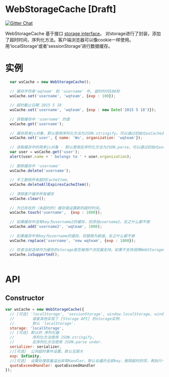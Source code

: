 # WebStorageCache [Draft]

   <a href='https://gitter.im/WQTeam/web-storage-cache'>
    <img src='https://badges.gitter.im/Join%20Chat.svg' alt='Gitter Chat' />
  </a>

  WebStorageCache 基于接口 [storage interface](http://www.w3.org/TR/webstorage/#storage)。 对storage进行了封装，添加了超时时间，序列化方法。客户端浏览器可以像cookie一样使用。用'localStorage'或者'sessionStorage'进行数据缓存。

# 实例
```javascript
  var wsCache = new WebStorageCache();
  
  // 缓存字符串'wqteam' 到 'username' 中, 超时时间100秒
  wsCache.set('username', 'wqteam', {exp : 100});
  
  // 超时截止日期 2015 5 18
  wsCache.set('username', 'wqteam', {exp : new Date('2015 5 18')});
  
  // 获取缓存中 'username' 的值 
  wsCache.get('username');
  
  // 缓存简单js对象，默认使用序列化方法为JSON.stringify。可以通过初始化wsCache的时候配置serializer.serialize
  wsCache.set('user', { name: 'Wu', organization: 'wqteam'});
  
  // 读取缓存中的简单js对象 - 默认使用反序列化方法为JSON.parse。可以通过初始化wsCache的时候配置serializer.deserialize
  var user = wsCache.get('user');
  alert(user.name + ' belongs to ' + user.organization);
  
  // 删除缓存中 'username'
  wsCache.delete('username');
  
  // 手工删除所有超时CacheItem,
  wsCache.deleteAllExpiresCacheItem();
  
  // 清除客户端中所有缓存
  wsCache.clear();
  
  // 为已存在的（未超时的）缓存值设置新的超时时间。
  wsCache.touch('username',  {exp : 1000});
  
  // 如果缓存中没有key为username2的缓存，则添加username2。反之什么都不做
  wsCache.add('username2', 'wqteam', 1000);
  
  // 如果缓存中有key为username的缓存，则替换为新值。反之什么都不做
  wsCache.replace('username', 'new wqteam', {exp : 1000});
  
  // 检查当前选择作为缓存的storage是否被用户浏览器支持。如果不支持调用WebStorageCache API提供的方法将什么都不做。
  wsCache.isSupported();
  
```
# API

## Constructor
```javascript
var wsCache = new WebStorageCache({
  // [可选] 'localStorage', 'sessionStorage', window.localStorage, window.sessionStorage 
  //        或者其他实现了 [Storage API] 的storage实例.
  //        默认 'localStorage'.
  storage: 'localStorage',
  // [可选] 默认的 序列化器 
  //        序列化方法使用 JSON.stringify, 
  //        反序列化方法使用 JSON.parse under.
  serializer: serializer, 
  //[可选]  公共超时事件设置。默认无限大
  exp: Infinity,
  //[可选]  设置处理容量溢出异常Handler。默认会遍历全部key，删除超时的项，再执行一遍set方法。
  quotaExceedHandler: quotaExceedHandler 
}); 
```


